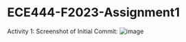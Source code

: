 # ECE444-F2023-Assignment1
Activity 1: Screenshot of Initial Commit:
![image](https://github.com/Ultare1717/ECE444-F2023-Assignment1/assets/67229334/3281b591-e744-4b31-b73e-901d5b97ebcc)
